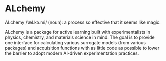 # ALchemy
ALchemy /ˈæl.kə.mi/ (noun): a process so effective that it seems like magic.

ALchemy is a package for active learning built with experimentalists in physics, chemistry, and materials science in mind.
The goal is to provide one interface for calculating various surrogate models (from various packages) and acquisition functions with as little 
code as possible to lower the barrier to adopt modern AI-driven experimentation practices.
